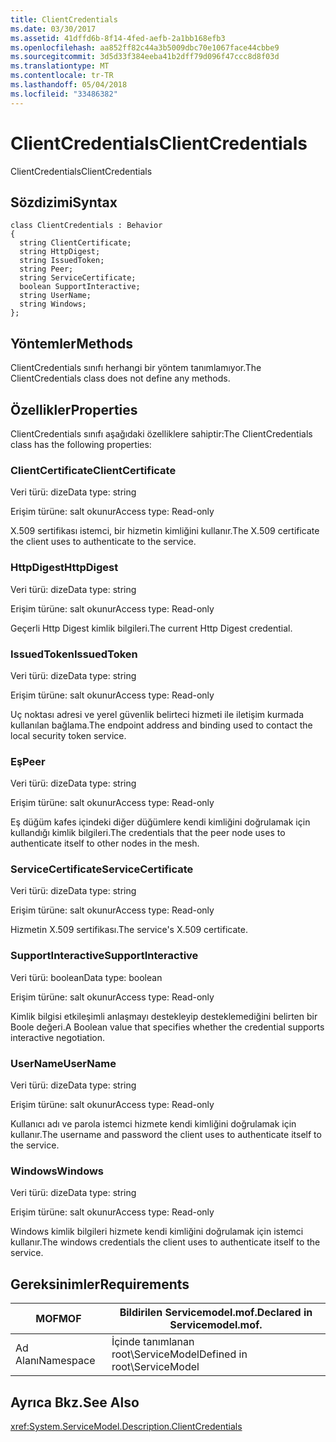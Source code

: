 ```yaml
---
title: ClientCredentials
ms.date: 03/30/2017
ms.assetid: 41dffd6b-8f14-4fed-aefb-2a1bb168efb3
ms.openlocfilehash: aa852ff82c44a3b5009dbc70e1067face44cbbe9
ms.sourcegitcommit: 3d5d33f384eeba41b2dff79d096f47ccc8d8f03d
ms.translationtype: MT
ms.contentlocale: tr-TR
ms.lasthandoff: 05/04/2018
ms.locfileid: "33486382"
---
```

# <a name="clientcredentials"></a><span data-ttu-id="a0e6f-102">ClientCredentials</span><span class="sxs-lookup"><span data-stu-id="a0e6f-102">ClientCredentials</span></span>
<span data-ttu-id="a0e6f-103">ClientCredentials</span><span class="sxs-lookup"><span data-stu-id="a0e6f-103">ClientCredentials</span></span>  
  
## <a name="syntax"></a><span data-ttu-id="a0e6f-104">Sözdizimi</span><span class="sxs-lookup"><span data-stu-id="a0e6f-104">Syntax</span></span>  
  
```  
class ClientCredentials : Behavior  
{  
  string ClientCertificate;  
  string HttpDigest;  
  string IssuedToken;  
  string Peer;  
  string ServiceCertificate;  
  boolean SupportInteractive;  
  string UserName;  
  string Windows;  
};  
```  
  
## <a name="methods"></a><span data-ttu-id="a0e6f-105">Yöntemler</span><span class="sxs-lookup"><span data-stu-id="a0e6f-105">Methods</span></span>  
 <span data-ttu-id="a0e6f-106">ClientCredentials sınıfı herhangi bir yöntem tanımlamıyor.</span><span class="sxs-lookup"><span data-stu-id="a0e6f-106">The ClientCredentials class does not define any methods.</span></span>  
  
## <a name="properties"></a><span data-ttu-id="a0e6f-107">Özellikler</span><span class="sxs-lookup"><span data-stu-id="a0e6f-107">Properties</span></span>  
 <span data-ttu-id="a0e6f-108">ClientCredentials sınıfı aşağıdaki özelliklere sahiptir:</span><span class="sxs-lookup"><span data-stu-id="a0e6f-108">The ClientCredentials class has the following properties:</span></span>  
  
### <a name="clientcertificate"></a><span data-ttu-id="a0e6f-109">ClientCertificate</span><span class="sxs-lookup"><span data-stu-id="a0e6f-109">ClientCertificate</span></span>  
 <span data-ttu-id="a0e6f-110">Veri türü: dize</span><span class="sxs-lookup"><span data-stu-id="a0e6f-110">Data type: string</span></span>  
  
 <span data-ttu-id="a0e6f-111">Erişim türüne: salt okunur</span><span class="sxs-lookup"><span data-stu-id="a0e6f-111">Access type: Read-only</span></span>  
  
 <span data-ttu-id="a0e6f-112">X.509 sertifikası istemci, bir hizmetin kimliğini kullanır.</span><span class="sxs-lookup"><span data-stu-id="a0e6f-112">The X.509 certificate the client uses to authenticate to the service.</span></span>  
  
### <a name="httpdigest"></a><span data-ttu-id="a0e6f-113">HttpDigest</span><span class="sxs-lookup"><span data-stu-id="a0e6f-113">HttpDigest</span></span>  
 <span data-ttu-id="a0e6f-114">Veri türü: dize</span><span class="sxs-lookup"><span data-stu-id="a0e6f-114">Data type: string</span></span>  
  
 <span data-ttu-id="a0e6f-115">Erişim türüne: salt okunur</span><span class="sxs-lookup"><span data-stu-id="a0e6f-115">Access type: Read-only</span></span>  
  
 <span data-ttu-id="a0e6f-116">Geçerli Http Digest kimlik bilgileri.</span><span class="sxs-lookup"><span data-stu-id="a0e6f-116">The current Http Digest credential.</span></span>  
  
### <a name="issuedtoken"></a><span data-ttu-id="a0e6f-117">IssuedToken</span><span class="sxs-lookup"><span data-stu-id="a0e6f-117">IssuedToken</span></span>  
 <span data-ttu-id="a0e6f-118">Veri türü: dize</span><span class="sxs-lookup"><span data-stu-id="a0e6f-118">Data type: string</span></span>  
  
 <span data-ttu-id="a0e6f-119">Erişim türüne: salt okunur</span><span class="sxs-lookup"><span data-stu-id="a0e6f-119">Access type: Read-only</span></span>  
  
 <span data-ttu-id="a0e6f-120">Uç noktası adresi ve yerel güvenlik belirteci hizmeti ile iletişim kurmada kullanılan bağlama.</span><span class="sxs-lookup"><span data-stu-id="a0e6f-120">The endpoint address and binding used to contact the local security token service.</span></span>  
  
### <a name="peer"></a><span data-ttu-id="a0e6f-121">Eş</span><span class="sxs-lookup"><span data-stu-id="a0e6f-121">Peer</span></span>  
 <span data-ttu-id="a0e6f-122">Veri türü: dize</span><span class="sxs-lookup"><span data-stu-id="a0e6f-122">Data type: string</span></span>  
  
 <span data-ttu-id="a0e6f-123">Erişim türüne: salt okunur</span><span class="sxs-lookup"><span data-stu-id="a0e6f-123">Access type: Read-only</span></span>  
  
 <span data-ttu-id="a0e6f-124">Eş düğüm kafes içindeki diğer düğümlere kendi kimliğini doğrulamak için kullandığı kimlik bilgileri.</span><span class="sxs-lookup"><span data-stu-id="a0e6f-124">The credentials that the peer node uses to authenticate itself to other nodes in the mesh.</span></span>  
  
### <a name="servicecertificate"></a><span data-ttu-id="a0e6f-125">ServiceCertificate</span><span class="sxs-lookup"><span data-stu-id="a0e6f-125">ServiceCertificate</span></span>  
 <span data-ttu-id="a0e6f-126">Veri türü: dize</span><span class="sxs-lookup"><span data-stu-id="a0e6f-126">Data type: string</span></span>  
  
 <span data-ttu-id="a0e6f-127">Erişim türüne: salt okunur</span><span class="sxs-lookup"><span data-stu-id="a0e6f-127">Access type: Read-only</span></span>  
  
 <span data-ttu-id="a0e6f-128">Hizmetin X.509 sertifikası.</span><span class="sxs-lookup"><span data-stu-id="a0e6f-128">The service's X.509 certificate.</span></span>  
  
### <a name="supportinteractive"></a><span data-ttu-id="a0e6f-129">SupportInteractive</span><span class="sxs-lookup"><span data-stu-id="a0e6f-129">SupportInteractive</span></span>  
 <span data-ttu-id="a0e6f-130">Veri türü: boolean</span><span class="sxs-lookup"><span data-stu-id="a0e6f-130">Data type: boolean</span></span>  
  
 <span data-ttu-id="a0e6f-131">Erişim türüne: salt okunur</span><span class="sxs-lookup"><span data-stu-id="a0e6f-131">Access type: Read-only</span></span>  
  
 <span data-ttu-id="a0e6f-132">Kimlik bilgisi etkileşimli anlaşmayı destekleyip desteklemediğini belirten bir Boole değeri.</span><span class="sxs-lookup"><span data-stu-id="a0e6f-132">A Boolean value that specifies whether the credential supports interactive negotiation.</span></span>  
  
### <a name="username"></a><span data-ttu-id="a0e6f-133">UserName</span><span class="sxs-lookup"><span data-stu-id="a0e6f-133">UserName</span></span>  
 <span data-ttu-id="a0e6f-134">Veri türü: dize</span><span class="sxs-lookup"><span data-stu-id="a0e6f-134">Data type: string</span></span>  
  
 <span data-ttu-id="a0e6f-135">Erişim türüne: salt okunur</span><span class="sxs-lookup"><span data-stu-id="a0e6f-135">Access type: Read-only</span></span>  
  
 <span data-ttu-id="a0e6f-136">Kullanıcı adı ve parola istemci hizmete kendi kimliğini doğrulamak için kullanır.</span><span class="sxs-lookup"><span data-stu-id="a0e6f-136">The username and password the client uses to authenticate itself to the service.</span></span>  
  
### <a name="windows"></a><span data-ttu-id="a0e6f-137">Windows</span><span class="sxs-lookup"><span data-stu-id="a0e6f-137">Windows</span></span>  
 <span data-ttu-id="a0e6f-138">Veri türü: dize</span><span class="sxs-lookup"><span data-stu-id="a0e6f-138">Data type: string</span></span>  
  
 <span data-ttu-id="a0e6f-139">Erişim türüne: salt okunur</span><span class="sxs-lookup"><span data-stu-id="a0e6f-139">Access type: Read-only</span></span>  
  
 <span data-ttu-id="a0e6f-140">Windows kimlik bilgileri hizmete kendi kimliğini doğrulamak için istemci kullanır.</span><span class="sxs-lookup"><span data-stu-id="a0e6f-140">The windows credentials the client uses to authenticate itself to the service.</span></span>  
  
## <a name="requirements"></a><span data-ttu-id="a0e6f-141">Gereksinimler</span><span class="sxs-lookup"><span data-stu-id="a0e6f-141">Requirements</span></span>  
  
|<span data-ttu-id="a0e6f-142">MOF</span><span class="sxs-lookup"><span data-stu-id="a0e6f-142">MOF</span></span>|<span data-ttu-id="a0e6f-143">Bildirilen Servicemodel.mof.</span><span class="sxs-lookup"><span data-stu-id="a0e6f-143">Declared in Servicemodel.mof.</span></span>|  
|---------|-----------------------------------|  
|<span data-ttu-id="a0e6f-144">Ad Alanı</span><span class="sxs-lookup"><span data-stu-id="a0e6f-144">Namespace</span></span>|<span data-ttu-id="a0e6f-145">İçinde tanımlanan root\ServiceModel</span><span class="sxs-lookup"><span data-stu-id="a0e6f-145">Defined in root\ServiceModel</span></span>|  
  
## <a name="see-also"></a><span data-ttu-id="a0e6f-146">Ayrıca Bkz.</span><span class="sxs-lookup"><span data-stu-id="a0e6f-146">See Also</span></span>  
 <xref:System.ServiceModel.Description.ClientCredentials>
